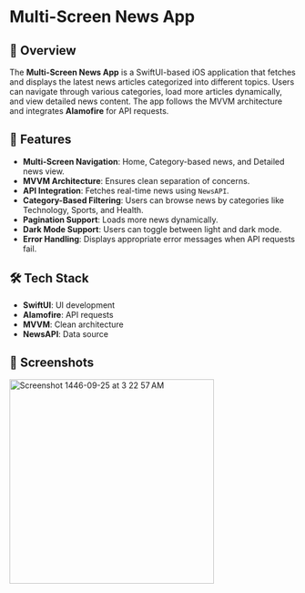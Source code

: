 # Multi-Screen News App

## 📌 Overview
The **Multi-Screen News App** is a SwiftUI-based iOS application that fetches and displays the latest news articles categorized into different topics. Users can navigate through various categories, load more articles dynamically, and view detailed news content. The app follows the MVVM architecture and integrates **Alamofire** for API requests.

## 🎯 Features
- **Multi-Screen Navigation**: Home, Category-based news, and Detailed news view.
- **MVVM Architecture**: Ensures clean separation of concerns.
- **API Integration**: Fetches real-time news using `NewsAPI`.
- **Category-Based Filtering**: Users can browse news by categories like Technology, Sports, and Health.
- **Pagination Support**: Loads more news dynamically.
- **Dark Mode Support**: Users can toggle between light and dark mode.
- **Error Handling**: Displays appropriate error messages when API requests fail.

## 🛠 Tech Stack
- **SwiftUI**: UI development
- **Alamofire**: API requests
- **MVVM**: Clean architecture
- **NewsAPI**: Data source


## 📸 Screenshots
<img width="359" alt="Screenshot 1446-09-25 at 3 22 57 AM" src="https://github.com/user-attachments/assets/42c37057-5bd9-4c4f-8603-e595b8faa16a" />

